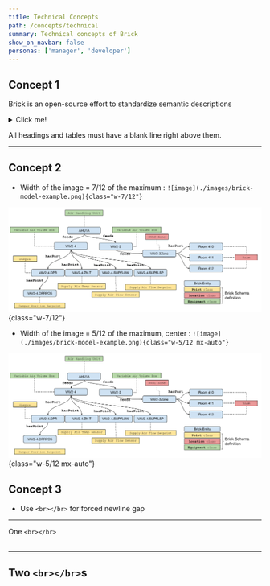 ```yaml
---
title: Technical Concepts
path: /concepts/technical
summary: Technical concepts of Brick
show_on_navbar: false
personas: ['manager', 'developer']
---
```


## Concept 1

Brick is an open-source effort to standardize semantic descriptions
<details><summary class="outline-none">Click me!</summary>

### Table 1

| Syntax      | Description |
| ----------- | ----------- |
| Header      | Title       |
| Paragraph   | Text        |

_Table 1 Label_

</details>

All headings and tables must have a blank line right above them. 

---
## Concept 2

- Width of the image = 7/12 of the maximum : `![image](./images/brick-model-example.png){class="w-7/12"}`

![image](./images/brick-model-example.png){class="w-7/12"}

- Width of the image = 5/12 of the maximum, center : `![image](./images/brick-model-example.png){class="w-5/12 mx-auto"}`

![image](./images/brick-model-example.png){class="w-5/12 mx-auto"}

## Concept 3

- Use `<br></br>` for forced newline gap
---
One `<br></br>`
<br></br>

---
Two `<br></br>`s
<br></br>
<br></br>
---